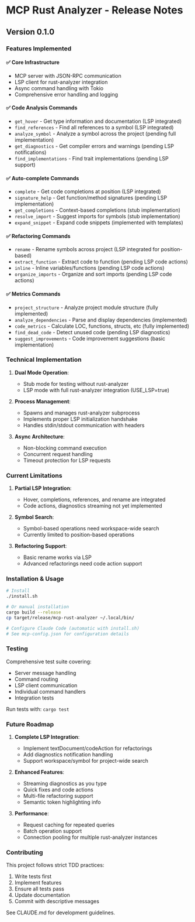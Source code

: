 # MCP Rust Analyzer - Release Notes

## Version 0.1.0

### Features Implemented

#### ✅ Core Infrastructure
- MCP server with JSON-RPC communication
- LSP client for rust-analyzer integration  
- Async command handling with Tokio
- Comprehensive error handling and logging

#### ✅ Code Analysis Commands
- `get_hover` - Get type information and documentation (LSP integrated)
- `find_references` - Find all references to a symbol (LSP integrated)
- `analyze_symbol` - Analyze a symbol across the project (pending full implementation)
- `get_diagnostics` - Get compiler errors and warnings (pending LSP notifications)
- `find_implementations` - Find trait implementations (pending LSP support)

#### ✅ Auto-complete Commands  
- `complete` - Get code completions at position (LSP integrated)
- `signature_help` - Get function/method signatures (pending LSP implementation)
- `get_completions` - Context-based completions (stub implementation)
- `resolve_import` - Suggest imports for symbols (stub implementation)
- `expand_snippet` - Expand code snippets (implemented with templates)

#### ✅ Refactoring Commands
- `rename` - Rename symbols across project (LSP integrated for position-based)
- `extract_function` - Extract code to function (pending LSP code actions)
- `inline` - Inline variables/functions (pending LSP code actions)
- `organize_imports` - Organize and sort imports (pending LSP code actions)

#### ✅ Metrics Commands
- `project_structure` - Analyze project module structure (fully implemented)
- `analyze_dependencies` - Parse and display dependencies (implemented)
- `code_metrics` - Calculate LOC, functions, structs, etc (fully implemented)
- `find_dead_code` - Detect unused code (pending LSP diagnostics)
- `suggest_improvements` - Code improvement suggestions (basic implementation)

### Technical Implementation

1. **Dual Mode Operation**:
   - Stub mode for testing without rust-analyzer
   - LSP mode with full rust-analyzer integration (USE_LSP=true)

2. **Process Management**:
   - Spawns and manages rust-analyzer subprocess
   - Implements proper LSP initialization handshake
   - Handles stdin/stdout communication with headers

3. **Async Architecture**:
   - Non-blocking command execution
   - Concurrent request handling
   - Timeout protection for LSP requests

### Current Limitations

1. **Partial LSP Integration**: 
   - Hover, completions, references, and rename are integrated
   - Code actions, diagnostics streaming not yet implemented

2. **Symbol Search**:
   - Symbol-based operations need workspace-wide search
   - Currently limited to position-based operations

3. **Refactoring Support**:
   - Basic rename works via LSP
   - Advanced refactorings need code action support

### Installation & Usage

```bash
# Install
./install.sh

# Or manual installation
cargo build --release
cp target/release/mcp-rust-analyzer ~/.local/bin/

# Configure Claude Code (automatic with install.sh)
# See mcp-config.json for configuration details
```

### Testing

Comprehensive test suite covering:
- Server message handling
- Command routing
- LSP client communication  
- Individual command handlers
- Integration tests

Run tests with: `cargo test`

### Future Roadmap

1. **Complete LSP Integration**:
   - Implement textDocument/codeAction for refactorings
   - Add diagnostics notification handling
   - Support workspace/symbol for project-wide search

2. **Enhanced Features**:
   - Streaming diagnostics as you type
   - Quick fixes and code actions
   - Multi-file refactoring support
   - Semantic token highlighting info

3. **Performance**:
   - Request caching for repeated queries
   - Batch operation support
   - Connection pooling for multiple rust-analyzer instances

### Contributing

This project follows strict TDD practices:
1. Write tests first
2. Implement features
3. Ensure all tests pass
4. Update documentation
5. Commit with descriptive messages

See CLAUDE.md for development guidelines.